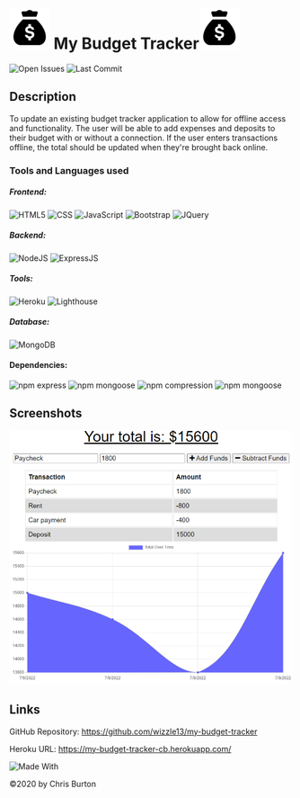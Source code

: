 
 # <img src = "./public/icons/icon-72x72.png"> My Budget Tracker<img src = "  ./public/icons/icon-72x72.png">

  ![Open Issues](https://img.shields.io/github/issues-raw/wizzle13/my-budget-tracker?style=plastic)
  ![Last Commit](https://img.shields.io/github/last-commit/wizzle13/my-budget-tracker?style=plastic)
  
  ## Description
  To update an existing budget tracker application to allow for offline access and functionality. The user will be able to add expenses and deposits to their budget with or without a connection. If the user enters transactions offline, the total should be updated when they're brought back online. 

  ### Tools and Languages used
  ##### Frontend:
![HTML5](https://img.shields.io/badge/HTML5-E34F26?style=plastic&logo=html5&logoColor=white)
![CSS](https://img.shields.io/badge/CSS3-1572B6?style=plastic&logo=css3&logoColor=white)
![JavaScript](https://img.shields.io/badge/-JavaScript-F7DF1E?style=plastic&logo=Javascript&logoColor=white)
![Bootstrap](https://img.shields.io/badge/Bootstrap-563D7C?plastic&logo=bootstrap&logoColor=white)
![JQuery](https://img.shields.io/badge/jQuery-0769AD?plastic&logo=jquery&logoColor=white)

##### Backend:
![NodeJS](https://img.shields.io/badge/Node.js-43853D?style=plastic&logo=node.js&logoColor=white)
![ExpressJS](https://img.shields.io/badge/Express.js-404D59?style=plastic)

##### Tools:
![Heroku](https://img.shields.io/badge/Heroku-430098?style=plastic&logo=heroku&logoColor=white)
![Lighthouse](https://img.shields.io/badge/Lighthouse-F44B21?style=plastic&logo=lighthouse&logoColor=white)
  
##### Database:  
![MongoDB](https://img.shields.io/badge/MongoDB-4EA94B?style=plastic&logo=mongodb&logoColor=white) 

#### Dependencies:
![npm express](https://img.shields.io/npm/v/express?label=express&style=plastic)
![npm mongoose](https://img.shields.io/npm/v/mongoose?label=mongoose&style=plastic)
![npm compression](https://img.shields.io/npm/v/compression?label=compression&style=plastic)
![npm mongoose](https://img.shields.io/npm/v/morgan?label=morgan&style=plastic)

  ## Screenshots
  <img src = "./public/screenshot/screenshot.png">

  
  ## Links
  GitHub Repository: https://github.com/wizzle13/my-budget-tracker

  Heroku URL: https://my-budget-tracker-cb.herokuapp.com/


![Made With](https://img.shields.io/badge/Made%20with-Ultimate%20README%20Generator-blue?style=plastic)

  &copy;2020 by Chris Burton
